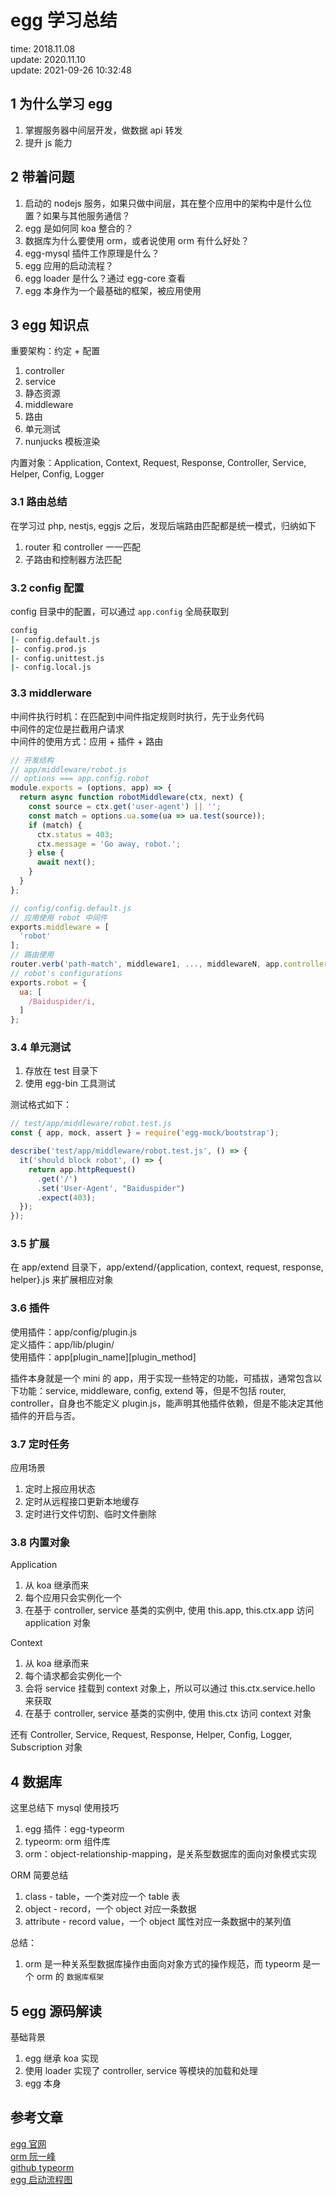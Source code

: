 # egg 学习总结

time: 2018.11.08  
update: 2020.11.10  
update: 2021-09-26 10:32:48

## 1 为什么学习 egg

1. 掌握服务器中间层开发，做数据 api 转发
2. 提升 js 能力

## 2 带着问题

1. 启动的 nodejs 服务，如果只做中间层，其在整个应用中的架构中是什么位置？如果与其他服务通信？
2. egg 是如何同 koa 整合的？
3. 数据库为什么要使用 orm，或者说使用 orm 有什么好处？
4. egg-mysql 插件工作原理是什么？
5. egg 应用的启动流程？
6. egg loader 是什么？通过 egg-core 查看
7. egg 本身作为一个最基础的框架，被应用使用

## 3 egg 知识点

重要架构：约定 + 配置  
1. controller
2. service
3. 静态资源
4. middleware
5. 路由
6. 单元测试
7. nunjucks 模板渲染

内置对象：Application, Context, Request, Response, Controller, Service, Helper, Config, Logger

### 3.1 路由总结

在学习过 php, nestjs, eggjs 之后，发现后端路由匹配都是统一模式，归纳如下

1. router 和 controller 一一匹配
2. 子路由和控制器方法匹配

### 3.2 config 配置

config 目录中的配置，可以通过 `app.config` 全局获取到

```bash
config
|- config.default.js
|- config.prod.js
|- config.unittest.js
|- config.local.js
```

### 3.3 middlerware

中间件执行时机：在匹配到中间件指定规则时执行，先于业务代码  
中间件的定位是拦截用户请求  
中间件的使用方式：应用 + 插件 + 路由

```javascript
// 开发结构
// app/middleware/robot.js
// options === app.config.robot
module.exports = (options, app) => {
  return async function robotMiddleware(ctx, next) {
    const source = ctx.get('user-agent') || '';
    const match = options.ua.some(ua => ua.test(source));
    if (match) {
      ctx.status = 403;
      ctx.message = 'Go away, robot.';
    } else {
      await next();
    }
  }
};

// config/config.default.js
// 应用使用 robot 中间件
exports.middleware = [
  'robot'
];
// 路由使用
router.verb('path-match', middleware1, ..., middlewareN, app.controller.action);
// robot's configurations
exports.robot = {
  ua: [
    /Baiduspider/i,
  ]
};
```

### 3.4 单元测试

1. 存放在 test 目录下
2. 使用 egg-bin 工具测试

测试格式如下：  
```javascript
// test/app/middleware/robot.test.js
const { app, mock, assert } = require('egg-mock/bootstrap');

describe('test/app/middleware/robot.test.js', () => {
  it('should block robot', () => {
    return app.httpRequest()
      .get('/')
      .set('User-Agent', "Baiduspider")
      .expect(403);
  });
});
```

### 3.5 扩展

在 app/extend 目录下，app/extend/{application, context, request, response, helper}.js 来扩展相应对象

### 3.6 插件

使用插件：app/config/plugin.js  
定义插件：app/lib/plugin/  
使用插件：app[plugin_name][plugin_method]

插件本身就是一个 mini 的 app，用于实现一些特定的功能，可插拔，通常包含以下功能：service, middleware, config, extend 等，但是不包括 router, controller，自身也不能定义 plugin.js，能声明其他插件依赖，但是不能决定其他插件的开启与否。

### 3.7 定时任务

应用场景

1. 定时上报应用状态
2. 定时从远程接口更新本地缓存
3. 定时进行文件切割、临时文件删除

### 3.8 内置对象

Application  
1. 从 koa 继承而来
2. 每个应用只会实例化一个
3. 在基于 controller, service 基类的实例中, 使用 this.app, this.ctx.app 访问 application 对象

Context  
1. 从 koa 继承而来
2. 每个请求都会实例化一个
3. 会将 service 挂载到 context 对象上，所以可以通过 this.ctx.service.hello 来获取
4. 在基于 controller, service 基类的实例中, 使用 this.ctx 访问 context 对象

还有 Controller, Service, Request, Response, Helper, Config, Logger, Subscription 对象

## 4 数据库

这里总结下 mysql 使用技巧  
1. egg 插件：egg-typeorm
2. typeorm: orm 组件库
3. orm：object-relationship-mapping，是关系型数据库的面向对象模式实现

ORM 简要总结  
1. class - table，一个类对应一个 table 表
2. object - record，一个 object 对应一条数据
3. attribute - record value，一个 object 属性对应一条数据中的某列值

总结：  
1. orm 是一种关系型数据库操作由面向对象方式的操作规范，而 typeorm 是一个 orm 的 `数据库框架`

## 5 egg 源码解读

基础背景  
1. egg 继承 koa 实现
2. 使用 loader 实现了 controller, service 等模块的加载和处理
3. egg 本身

## 参考文章

[egg 官网](https://eggjs.org/zh-cn/basics/schedule.html)  
[orm 阮一峰](http://www.ruanyifeng.com/blog/2019/02/orm-tutorial.html)  
[github typeorm](https://github.com/typeorm/typeorm)  
[egg 启动流程图](https://zhuanlan.zhihu.com/p/93026521)
